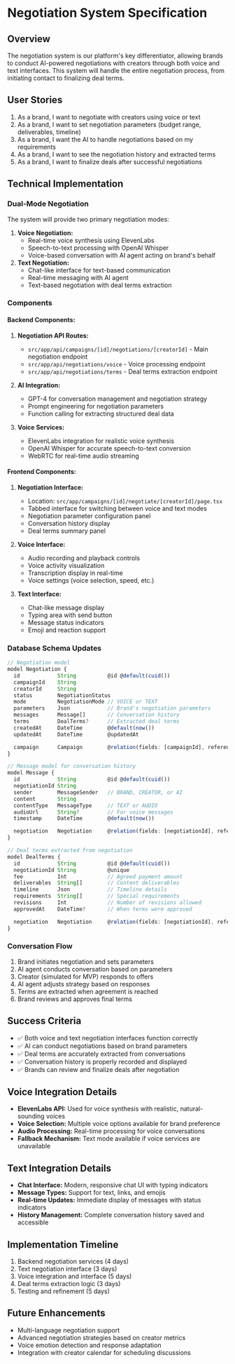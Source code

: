 # Negotiation System Specification

## Overview

The negotiation system is our platform's key differentiator, allowing brands to conduct AI-powered negotiations with creators through both voice and text interfaces. This system will handle the entire negotiation process, from initiating contact to finalizing deal terms.

## User Stories

1. As a brand, I want to negotiate with creators using voice or text
2. As a brand, I want to set negotiation parameters (budget range, deliverables, timeline)
3. As a brand, I want the AI to handle negotiations based on my requirements
4. As a brand, I want to see the negotiation history and extracted terms
5. As a brand, I want to finalize deals after successful negotiations

## Technical Implementation

### Dual-Mode Negotiation

The system will provide two primary negotiation modes:

1. **Voice Negotiation:**
   - Real-time voice synthesis using ElevenLabs
   - Speech-to-text processing with OpenAI Whisper
   - Voice-based conversation with AI agent acting on brand's behalf
2. **Text Negotiation:**
   - Chat-like interface for text-based communication
   - Real-time messaging with AI agent
   - Text-based negotiation with deal terms extraction

### Components

#### Backend Components:

1. **Negotiation API Routes:**

   - `src/app/api/campaigns/[id]/negotiations/[creatorId]` - Main negotiation endpoint
   - `src/app/api/negotiations/voice` - Voice processing endpoint
   - `src/app/api/negotiations/terms` - Deal terms extraction endpoint

2. **AI Integration:**

   - GPT-4 for conversation management and negotiation strategy
   - Prompt engineering for negotiation parameters
   - Function calling for extracting structured deal data

3. **Voice Services:**
   - ElevenLabs integration for realistic voice synthesis
   - OpenAI Whisper for accurate speech-to-text conversion
   - WebRTC for real-time audio streaming

#### Frontend Components:

1. **Negotiation Interface:**

   - Location: `src/app/campaigns/[id]/negotiate/[creatorId]/page.tsx`
   - Tabbed interface for switching between voice and text modes
   - Negotiation parameter configuration panel
   - Conversation history display
   - Deal terms summary panel

2. **Voice Interface:**

   - Audio recording and playback controls
   - Voice activity visualization
   - Transcription display in real-time
   - Voice settings (voice selection, speed, etc.)

3. **Text Interface:**
   - Chat-like message display
   - Typing area with send button
   - Message status indicators
   - Emoji and reaction support

### Database Schema Updates

```typescript
// Negotiation model
model Negotiation {
  id            String          @id @default(cuid())
  campaignId    String
  creatorId     String
  status        NegotiationStatus
  mode          NegotiationMode // VOICE or TEXT
  parameters    Json            // Brand's negotiation parameters
  messages      Message[]       // Conversation history
  terms         DealTerms?      // Extracted deal terms
  createdAt     DateTime        @default(now())
  updatedAt     DateTime        @updatedAt

  campaign      Campaign        @relation(fields: [campaignId], references: [id])
}

// Message model for conversation history
model Message {
  id            String          @id @default(cuid())
  negotiationId String
  sender        MessageSender   // BRAND, CREATOR, or AI
  content       String
  contentType   MessageType     // TEXT or AUDIO
  audioUrl      String?         // For voice messages
  timestamp     DateTime        @default(now())

  negotiation   Negotiation     @relation(fields: [negotiationId], references: [id])
}

// Deal terms extracted from negotiation
model DealTerms {
  id            String          @id @default(cuid())
  negotiationId String          @unique
  fee           Int             // Agreed payment amount
  deliverables  String[]        // Content deliverables
  timeline      Json            // Timeline details
  requirements  String[]        // Special requirements
  revisions     Int             // Number of revisions allowed
  approvedAt    DateTime?       // When terms were approved

  negotiation   Negotiation     @relation(fields: [negotiationId], references: [id])
}
```

### Conversation Flow

1. Brand initiates negotiation and sets parameters
2. AI agent conducts conversation based on parameters
3. Creator (simulated for MVP) responds to offers
4. AI agent adjusts strategy based on responses
5. Terms are extracted when agreement is reached
6. Brand reviews and approves final terms

## Success Criteria

- ✅ Both voice and text negotiation interfaces function correctly
- ✅ AI can conduct negotiations based on brand parameters
- ✅ Deal terms are accurately extracted from conversations
- ✅ Conversation history is properly recorded and displayed
- ✅ Brands can review and finalize deals after negotiation

## Voice Integration Details

- **ElevenLabs API:** Used for voice synthesis with realistic, natural-sounding voices
- **Voice Selection:** Multiple voice options available for brand preference
- **Audio Processing:** Real-time processing for voice conversations
- **Fallback Mechanism:** Text mode available if voice services are unavailable

## Text Integration Details

- **Chat Interface:** Modern, responsive chat UI with typing indicators
- **Message Types:** Support for text, links, and emojis
- **Real-time Updates:** Immediate display of messages with status indicators
- **History Management:** Complete conversation history saved and accessible

## Implementation Timeline

1. Backend negotiation services (4 days)
2. Text negotiation interface (3 days)
3. Voice integration and interface (5 days)
4. Deal terms extraction logic (3 days)
5. Testing and refinement (5 days)

## Future Enhancements

- Multi-language negotiation support
- Advanced negotiation strategies based on creator metrics
- Voice emotion detection and response adaptation
- Integration with creator calendar for scheduling discussions

